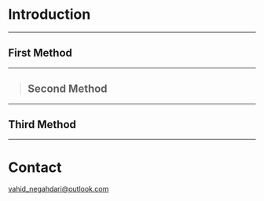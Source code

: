 # Introduction

---
## First Method




---
>## Second Method





---
## Third Method



---


# Contact 
<vahid_negahdari@outlook.com>